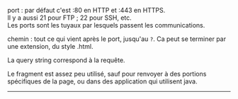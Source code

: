 port : par défaut c'est :80 en HTTP et :443 en HTTPS.  
Il y a aussi 21 pour FTP ; 22 pour SSH, etc.  
Les ports sont les tuyaux par lesquels passent les communications.  

chemin : tout ce qui vient après le port, jusqu'au `?`. Ca peut se terminer par une extension, du style .html.  

La query string correspond à la requête.  

Le fragment est assez peu utilisé, sauf pour renvoyer à des portions spécifiques de la page, ou dans des application qui utilisent java.  

------



